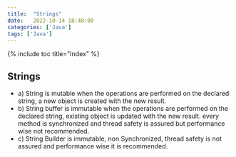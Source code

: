 ```yaml
---
title:  "Strings"
date:   2022-10-14 18:48:00
categories: ['Java']
tags: ['Java']
---
```


{% include toc title="Index" %}

## Strings
* a) String is mutable when the operations are performed on the declared string, a new object is created with the new result.
* b) String buffer is immutable when the operations are performed on the declared string, existing object is updated with the new result. every method is synchronized and thread safety is assured but performance wise not recommended.
* c) String Builder is immutable, non Synchronized, thread safety is not assured and performance wise it is recommended.
